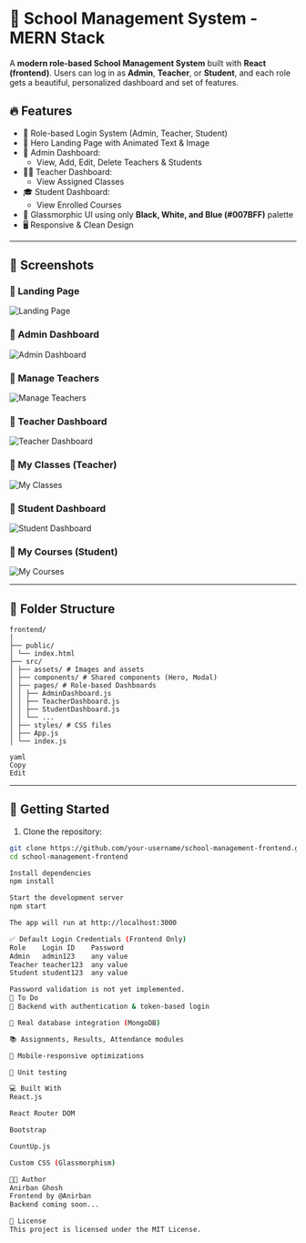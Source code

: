 # 🏫 School Management System - MERN Stack

A **modern role-based School Management System** built with **React (frontend)**. Users can log in as **Admin**, **Teacher**, or **Student**, and each role gets a beautiful, personalized dashboard and set of features.

## 🔥 Features

- 🎯 Role-based Login System (Admin, Teacher, Student)
- 🎨 Hero Landing Page with Animated Text & Image
- 👤 Admin Dashboard:
  - View, Add, Edit, Delete Teachers & Students
- 👩‍🏫 Teacher Dashboard:
  - View Assigned Classes
- 🎓 Student Dashboard:
  - View Enrolled Courses
- 💅 Glassmorphic UI using only **Black, White, and Blue (#007BFF)** palette
- 🖥️ Responsive & Clean Design

---

## 📸 Screenshots

### 🔹 Landing Page
![Landing Page](./Login.png)

### 🔹 Admin Dashboard
![Admin Dashboard](./AdminDashboard.png)

### 🔹 Manage Teachers
![Manage Teachers](./ManageTeachers.png)

### 🔹 Teacher Dashboard
![Teacher Dashboard](./TeacherDashboard.png)

### 🔹 My Classes (Teacher)
![My Classes](./MyClasses.png)

### 🔹 Student Dashboard
![Student Dashboard](./StudentDashboard.png)

### 🔹 My Courses (Student)
![My Courses](./MyCourses.png)

---

## 📁 Folder Structure
```
frontend/
│
├── public/
│ └── index.html
├── src/
│ ├── assets/ # Images and assets
│ ├── components/ # Shared components (Hero, Modal)
│ ├── pages/ # Role-based Dashboards
│ │ ├── AdminDashboard.js
│ │ ├── TeacherDashboard.js
│ │ ├── StudentDashboard.js
│ │ └── ...
│ ├── styles/ # CSS files
│ ├── App.js
│ └── index.js

yaml
Copy
Edit
```

---

## 🚀 Getting Started

1. Clone the repository:

```bash
git clone https://github.com/your-username/school-management-frontend.git
cd school-management-frontend

Install dependencies
npm install

Start the development server
npm start

The app will run at http://localhost:3000

✅ Default Login Credentials (Frontend Only)
Role	Login ID	Password
Admin	admin123	any value
Teacher	teacher123	any value
Student	student123	any value

Password validation is not yet implemented.
📌 To Do
🔐 Backend with authentication & token-based login

🧠 Real database integration (MongoDB)

📚 Assignments, Results, Attendance modules

📱 Mobile-responsive optimizations

🧪 Unit testing

💻 Built With
React.js

React Router DOM

Bootstrap

CountUp.js

Custom CSS (Glassmorphism)

🧑‍💻 Author
Anirban Ghosh
Frontend by @Anirban
Backend coming soon...

📄 License
This project is licensed under the MIT License.

